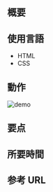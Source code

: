 ## 概要

## 使用言語

- HTML
- CSS

## 動作

![demo](https://raw.github.com/wiki/yankeno/Frontend-training/images/xxxxx/demo.gif)

## 要点

## 所要時間

## 参考 URL
